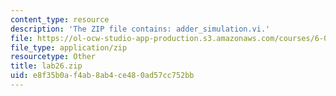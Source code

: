```yaml
---
content_type: resource
description: 'The ZIP file contains: adder_simulation.vi.'
file: https://ol-ocw-studio-app-production.s3.amazonaws.com/courses/6-071j-introduction-to-electronics-signals-and-measurement-spring-2006/e8f35b0af4ab8ab4ce480ad57cc752bb_lab26.zip
file_type: application/zip
resourcetype: Other
title: lab26.zip
uid: e8f35b0a-f4ab-8ab4-ce48-0ad57cc752bb
---
```

